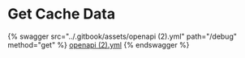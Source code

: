 # Get Cache Data

{% swagger src="../.gitbook/assets/openapi (2).yml" path="/debug" method="get" %}
[openapi (2).yml](<../.gitbook/assets/openapi (2).yml>)
{% endswagger %}
